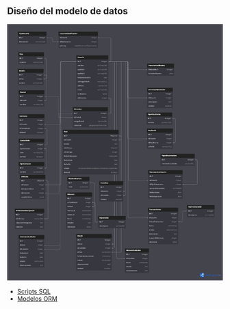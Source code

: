 ## Diseño del modelo de datos 

![ModeloBD](./img/MinchappFinal.png)
- [Scripts SQL](./data/)
- [Modelos ORM](../stage6-backend/models/)
